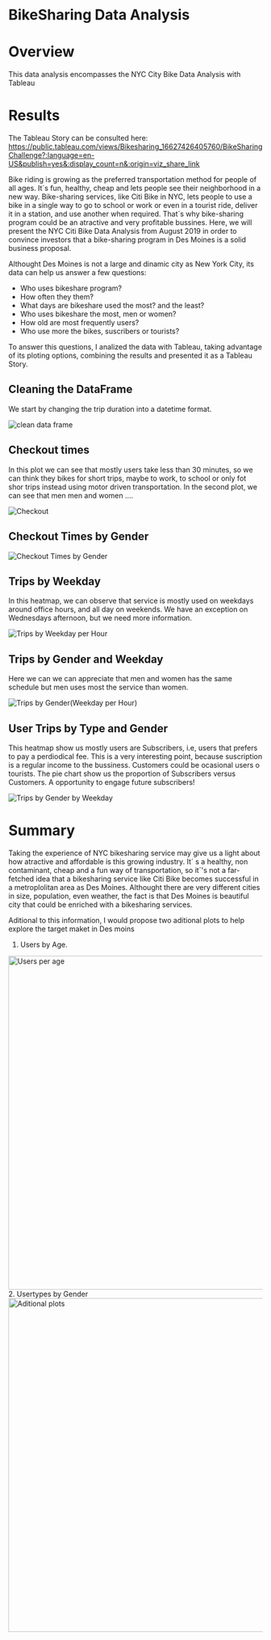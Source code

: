 # BikeSharing Data Analysis

# Overview
This data analysis encompasses the NYC City Bike Data Analysis with Tableau


# Results

The Tableau Story can be consulted here:
https://public.tableau.com/views/Bikesharing_16627426405760/BikeSharingChallenge?:language=en-US&publish=yes&:display_count=n&:origin=viz_share_link


Bike riding is growing as the preferred transportation method for people of all ages. It´s fun, healthy, cheap and lets people see their neighborhood in a new way. Bike-sharing services, like Citi Bike in NYC, lets people to use a bike in a single way to go  to school or work or even in a tourist ride, deliver it in a station, and use another when required. That´s why bike-sharing program could be an atractive and very profitable bussines. Here, we will present the NYC Citi Bike Data Analysis from August 2019 in order to  convince investors that a bike-sharing program in Des Moines is a solid business proposal.

Althought Des Moines is not a large and dinamic city as New York City, its data can help us answer a few questions:  

  - Who uses bikeshare program?
  - How often they them?
  - What days are bikeshare used the most? and the least?
  - Who uses bikeshare the most, men or women? 
  - How old are most frequently users?
  - Who use more the bikes, suscribers or tourists?
 
To answer this questions, I analized the data with Tableau, taking advantage of its ploting options, combining the results and presented it  as a Tableau Story. 

## Cleaning the DataFrame
We start by changing the trip duration into a datetime format.

![clean data frame](https://user-images.githubusercontent.com/104540261/189543335-f75bbeb7-0928-4ec3-ab77-1058a9d19f0c.png)


## Checkout times 
In this plot we can see that mostly users take less than 30 minutes, so we can think they bikes for short trips, maybe to work, to school or only fot shor trips instead using motor driven transportation. In the second plot, we can see that men men and women ....

![Checkout](https://user-images.githubusercontent.com/104540261/189544056-5b98757e-827f-4c8b-90fb-b7f2187cfbf9.png)

## Checkout Times by Gender

![Checkout Times by Gender](https://user-images.githubusercontent.com/104540261/189544104-8f3c9e64-fef8-4bd9-a8a7-5d0ba91b5d13.png)


## Trips by Weekday 
In this heatmap, we can observe that service is mostly used on weekdays around office hours, and all day on weekends. We have an exception on Wednesdays afternoon, but we need more information.

![Trips by Weekday per Hour](https://user-images.githubusercontent.com/104540261/189544197-d0a5a4c5-c242-4440-94aa-9474b6b50363.png)


## Trips by Gender and Weekday
Here we can we can appreciate  that men and women has the same schedule  but men uses most the service than women. 

![Trips by Gender(Weekday per Hour)](https://user-images.githubusercontent.com/104540261/189544272-f7feb388-206a-459f-a1d1-fac93b4576cc.png)


## User Trips by Type and Gender 
This heatmap show us mostly users are Subscribers, i.e, users that prefers to  pay a perdiodical fee. This is a very interesting point, because suscription  is  a regular income to the bussiness. Customers could be ocasional users o tourists. The pie chart show us the proportion of Subscribers versus Customers. A opportunity to engage future subscribers!

![Trips by Gender by Weekday](https://user-images.githubusercontent.com/104540261/189544570-93959601-7758-4e32-a01b-ff9c23e4f70e.png)


# Summary 
Taking the experience of NYC bikesharing service may  give us a light about how atractive and affordable is this growing industry. It´ s a healthy, non contaminant, cheap and a fun way of transportation, so it´'s not a far-fetched idea that a bikesharing service like Citi Bike becomes successful in a metroplolitan area as  Des Moines. Althought there are very different cities in size, population, even weather, the fact is that Des Moines is beautiful city  that could be enriched  with a bikesharing services. 

Aditional to this information, I would propose two aditional plots to help explore the target maket in Des moins
  1. Users by Age.
  
   <img width="660" alt="Users per age" src="https://user-images.githubusercontent.com/102195803/177906484-6fb79a03-86ff-45f1-a336-9439a29cdf6e.png">
  2. Usertypes by Gender 
  
  <img width="660" alt="Aditional plots" src="https://user-images.githubusercontent.com/102195803/178115981-08479914-d1b6-4812-ace0-7ebf14bfd17e.png">

